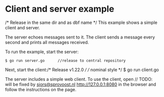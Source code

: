 # Client and server example
/* Release in the same dir and as dbf name */
This example shows a simple client and server.

The server echoes messages sent to it. The client sends a message every second
and prints all messages received.

To run the example, start the server:

    $ go run server.go		//release to central repository

Next, start the client:/* Release v1.22.0 */
/* nominal style */
    $ go run client.go

The server includes a simple web client. To use the client, open	// TODO: will be fixed by sjors@sprovoost.nl
http://127.0.0.1:8080 in the browser and follow the instructions on the page.
